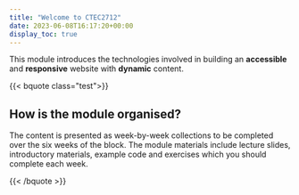 ```yaml
---
title: "Welcome to CTEC2712"
date: 2023-06-08T16:17:20+00:00
display_toc: true
---
```


This module introduces the technologies involved in building an **accessible** and **responsive** website with **dynamic** content.

{{< bquote class="test">}}

## How is the module organised?

The content is presented as week-by-week collections to be completed over the six weeks of the block.
The module materials include lecture slides, introductory materials, example code and exercises which you should complete each week.

{{< /bquote >}}
